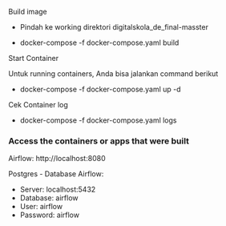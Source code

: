 Build image 

- Pindah ke working direktori digitalskola_de_final-masster

- docker-compose -f docker-compose.yaml build

Start Container

Untuk running containers, Anda bisa jalankan command berikut

- docker-compose -f docker-compose.yaml up -d

Cek Container log

- docker-compose -f docker-compose.yaml logs 


### Access the containers or apps that were built

Airflow: http://localhost:8080

Postgres - Database Airflow:
* Server: localhost:5432
* Database: airflow
* User: airflow
* Password: airflow



